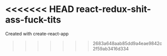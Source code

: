 <<<<<<< HEAD
react-redux-shit-ass-fuck-tits
=======
Created with create-react-app
>>>>>>> 2683a648aab85dd9a4eae9842c2f59ab3416d334
